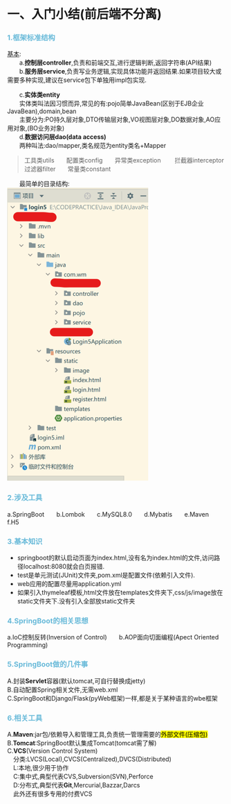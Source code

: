 # 一、入门小结(前后端不分离)

### <font color=#69bad9>1.框架标准结构</font>
<u>基本</u>:<br>
　　a.**控制层controller**,负责和前端交互,进行逻辑判断,返回字符串(API结果)<br>
　　b.**服务层service**,负责写业务逻辑,实现具体功能并返回结果.如果项目较大或需要多种实现,建议在service包下单独用impl包实现.

　　c.**实体类entity**<br>
　　实体类叫法因习惯而异,常见的有:pojo简单JavaBean(区别于EJB企业JavaBean),domain,bean  
　　主要分为:PO持久层对象,DTO传输层对象,VO视图层对象,DO数据对象,AO应用对象,(BO业务对象)<br>
　　d.**数据访问层dao(data access)**<br>
　　两种叫法:dao/mapper,类名规范为entity类名+Mapper<br>

>工具类utils　　配置类config　　异常类exception　　 拦截器interceptor　　过滤器filter　　常量类constant

　　最简单的目录结构:<br>![入门目录](/Img/SpringBootStructure.png)

### <font color=#69bad9>2.涉及工具</font>
a.SpringBoot　　b.Lombok　　c.MySQL8.0　　d.Mybatis　　e.Maven　　f.H5

### <font color=#69bad9>3.基本知识</font>
-   springboot的默认启动页面为index.html,没有名为index.html的文件,访问路径localhost:8080就会白页报错.
-   test是单元测试(JUnit)文件夹,pom.xml是配置文件(依赖引入文件).
-   web应用的配置尽量用application.yml
-   如果引入thymeleaf模板,html文件放在templates文件夹下,css/js/image放在static文件夹下.没有引入全部放static文件夹

### <font color=#69bad9>4.SpringBoot的相关思想</font>
a.IoC控制反转(Inversion of Control)　　b.AOP面向切面编程(Apect Oriented Programming)

### <font color=#69bad9>5.SpringBoot做的几件事</font>
A.封装**Servlet**容器(默认tomcat,可自行替换成jetty)  
B.自动配置Spring相关文件,无需web.xml  
C.SpringBoot和Django/Flask(pyWeb框架)一样,都是关于某种语言的wbe框架

### <font color=#69bad9>6.相关工具</font>
A.**Maven**:jar包/依赖导入和管理工具,负责统一管理需要的<mark>外部文件(压缩包)</mark>  
B.**Tomcat**:SpringBoot默认集成Tomcat(tomcat需了解)  
C.**VCS**(Version Control System)  
　分类:LVCS(Local),CVCS(Centralized),DVCS(Distributed)  
　L:本地,很少用于协作  
　C:集中式,典型代表CVS,Subversion(SVN),Perforce  
　D:分布式,典型代表**Git**,Mercurial,Bazzar,Darcs  
　此外还有很多专用的付费VCS
